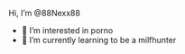Hi, I’m @88Nexx88
- 👀 I’m interested in porno
- 🌱 I’m currently learning to be a milfhunter

<!---
88Nexx88/88Nexx88 is a ✨ special ✨ repository because its `README.md` (this file) appears on your GitHub profile.
You can click the Preview link to take a look at your changes.
--->
